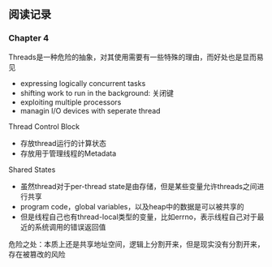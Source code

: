 ## 阅读记录
### Chapter 4
Threads是一种危险的抽象，对其使用需要有一些特殊的理由，而好处也是显而易见
- expressing logically concurrent tasks
- shifting work to run in the background: 关闭键
- exploiting multiple processors
- managin I/O devices with seperate thread

Thread Control Block
- 存放thread运行的计算状态
- 存放用于管理线程的Metadata

Shared States
- 虽然thread对于per-thread state是由存储，但是某些变量允许threads之间进行共享
- program code，global variables，以及heap中的数据是可以被共享的
- 但是线程自己也有thread-local类型的变量，比如errno，表示线程自己对于最近的系统调用的错误返回值

危险之处：本质上还是共享地址空间，逻辑上分割开来，但是现实没有分割开来，存在被篡改的风险


